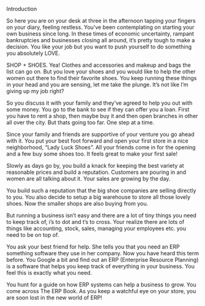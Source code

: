 Introduction

So here you are on your desk at three in the afternoon tapping your fingers on your diary, feeling restless. You’ve been contemplating on starting your own business since long. In these times of economic uncertainty, rampant bankruptcies and businesses closing all around, it’s pretty tough to make a decision. You like your job but you want to push yourself to do something you absolutely LOVE.

SHOP + SHOES. Yea! Clothes and accessories and makeup and bags the list can go on. But you love your shoes and you would like to help the other women out there to find their favorite shoes. You keep running these things in your head and you are sensing, let me take the plunge. It’s not like I’m giving up my job right?

So you discuss it with your family and they’ve agreed to help you out with some money. You go to the bank to see if they can offer you a loan. First you have to rent a shop, then maybe buy it and then open branches in other all over the city. But thats going too far. One step at a time.

Since your family and friends are supportive of your venture you go ahead with it. You put your best foot forward and open your first store  in a nice neighborhood, “Lady Luck Shoes”. All your friends come in for the opening and a few buy some shoes too. It feels great to make your first sale! 

Slowly as days go by, you build a knack for keeping the best variety at reasonable prices and build a reputation. Customers are pouring in and women are all talking about it. Your sales are growing by the day.

You build such a reputation that the big shoe companies are selling directly to you. You also decide to setup a big warehouse to store all those lovely shoes. Now the smaller shops are also buying from you.

But running a business isn’t easy and there are a lot of tiny things you need to keep track of, i’s to dot and t’s to cross. Your realize there are lots of things like accounting, stock, sales, managing your employees etc. you need to be on top of.

You ask your best friend for help. She tells you that you need an ERP  something software they use in her company. Now you have heard this term before. You Google a bit and find out an ERP (Enterprise Resource Planning) is a software that helps you keep track of everything in your business. You feel this is exactly what you need.

You hunt for a guide on how ERP systems can help a business to grow.  You come across The ERP Book. As you keep a watchful eye on your store, you are soon lost in the new world of ERP!
